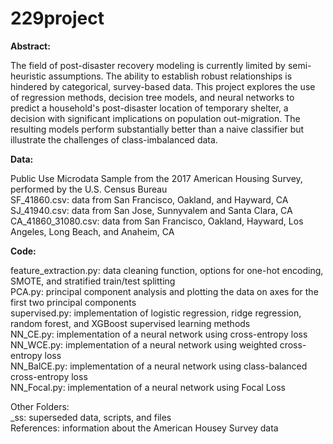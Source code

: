 # 229project

**Abstract:**

The field of post-disaster recovery modeling is currently limited by semi-heuristic assumptions. The ability to establish robust relationships is hindered by categorical, survey-based data. This project explores the use of regression methods, decision tree models, and neural networks to predict a household's post-disaster location of temporary shelter, a decision with significant implications on population out-migration. The resulting models perform substantially better than a naive classifier but illustrate the challenges of class-imbalanced data.

**Data:**

Public Use Microdata Sample from the 2017 American Housing Survey, performed by the U.S. Census Bureau <br />
SF_41860.csv: data from San Francisco, Oakland, and Hayward, CA <br />
SJ_41940.csv: data from San Jose, Sunnyvalem and Santa Clara, CA <br />
CA_41860_31080.csv: data from San Francisco, Oakland, Hayward, Los Angeles, Long Beach, and Anaheim, CA <br />

**Code:**

feature_extraction.py:  data cleaning function, options for one-hot encoding, SMOTE, and stratified train/test splitting<br />
PCA.py:                 principal component analysis and plotting the data on axes for the first two principal components <br />
supervised.py:          implementation of logistic regression, ridge regression, random forest, and XGBoost supervised learning methods<br />
NN_CE.py:               implementation of a neural network using cross-entropy loss<br />
NN_WCE.py:              implementation of a neural network using weighted cross-entropy loss<br />
NN_BalCE.py:            implementation of a neural network using class-balanced cross-entropy loss<br />
NN_Focal.py:            implementation of a neural network using Focal Loss<br />

Other Folders:<br />
_ss:                    superseded data, scripts, and files<br />
References:             information about the American Housey Survey data

